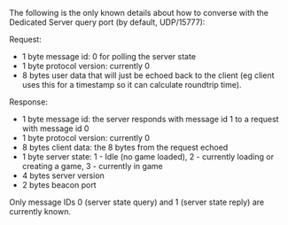 The following is the only known details about how to converse with the Dedicated Server query port (by default, UDP/15777):

Request: 
- 1 byte message id: 0 for polling the server state
- 1 byte protocol version: currently 0
- 8 bytes user data that will just be echoed back to the client (eg client uses this for a timestamp so it can calculate roundtrip time).

Response: 
- 1 byte message id: the server responds with message id 1 to a request with message id 0
- 1 byte protocol version: currently 0
- 8 bytes client data: the 8 bytes from the request echoed
- 1 byte server state: 1 - Idle (no game loaded), 2 - currently loading or creating a game, 3 - currently in game
- 4 bytes server version
- 2 bytes beacon port

Only message IDs 0 (server state query) and 1 (server state reply) are currently known.
